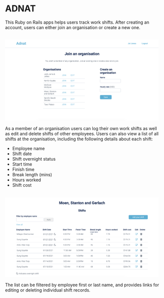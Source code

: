 # ADNAT

This Ruby on Rails apps helps users track work shifts. After creating an account, users can either join an organisation or create a new one.

<br><img src="app/assets/images/join.png" alt="In-app screen allowing user to join or edit an existing organisation or create a new one" width="500">

As a member of an organisation users can log their own work shifts as well as edit and delete shifts of other employees. Users can also view a list of all shifts at the organisation, including the following details about each shift:
* Employee name
* Shift date
* Shift overnight status
* Start time
* Finish time
* Break length (mins)
* Hours worked
* Shift cost 

<br><img src="app/assets/images/shifts.png" alt="In-app screen allowing user to join or edit an existing organisation or create a new one" width="500">

The list can be filtered by employee first or last name, and provides links for editing or deleting individual shift records.